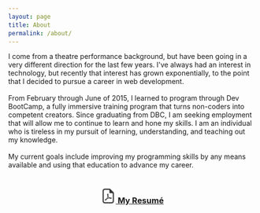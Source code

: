 ```yaml
---
layout: page
title: About
permalink: /about/
---
```


I come from a theatre performance background, but have been going in a very different direction for the last few years. I've always had an interest in technology, but recently that interest has grown exponentially, to the point that I decided to pursue a career in web development.
<br>
<br>
From February through June of 2015, I learned to program through Dev BootCamp, a fully immersive training program that turns non-coders into competent creators. Since graduating from DBC, I am seeking employment that will allow me to continue to learn and hone my skills. I am an individual who is tireless in my pursuit of learning, understanding, and teaching out my knowledge.
<br>
<br>
My current goals include improving my programming skills by any means available and using that education to advance my career.
<br>
<br>
<center><h3 style="color: black; text-decoration: none;"><a href="http://edwinunger.github.io/edwinunger.pdf" target="_blank"><img style="height:30px; width:30px;" src="https://github.com/edwinunger/edwinunger.github.io/blob/master/images/pdf.png?raw=true"> My Resumé</a></h3></center>